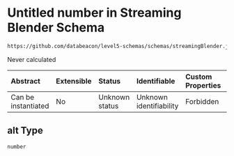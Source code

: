# Untitled number in Streaming Blender Schema

```txt
https://github.com/databeacon/level5-schemas/schemas/streamingBlender.json#/properties/pcds/properties/ownship/properties/cpa/properties/alt
```

Never calculated

| Abstract            | Extensible | Status         | Identifiable            | Custom Properties | Additional Properties | Access Restrictions | Defined In                                                                 |
| :------------------ | :--------- | :------------- | :---------------------- | :---------------- | :-------------------- | :------------------ | :------------------------------------------------------------------------- |
| Can be instantiated | No         | Unknown status | Unknown identifiability | Forbidden         | Allowed               | none                | [blender.schema.json\*](../out/blender.schema.json "open original schema") |

## alt Type

`number`
